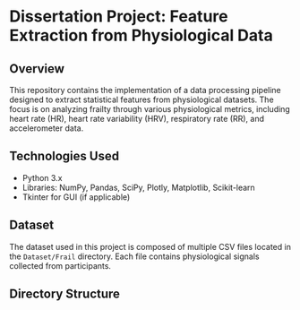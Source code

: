 # Dissertation Project: Feature Extraction from Physiological Data

## Overview
This repository contains the implementation of a data processing pipeline designed to extract statistical features from physiological datasets. The focus is on analyzing frailty through various physiological metrics, including heart rate (HR), heart rate variability (HRV), respiratory rate (RR), and accelerometer data.

## Technologies Used
- Python 3.x
- Libraries: NumPy, Pandas, SciPy, Plotly, Matplotlib, Scikit-learn
- Tkinter for GUI (if applicable)

## Dataset
The dataset used in this project is composed of multiple CSV files located in the `Dataset/Frail` directory. Each file contains physiological signals collected from participants.

## Directory Structure
